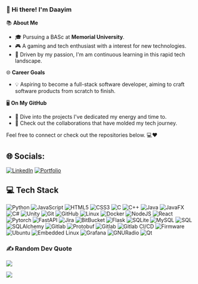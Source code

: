 ### 👋 Hi there! I'm Daayim

📚 **About Me**
- 🎓 Pursuing a BASc at **Memorial University**.
- 🎮 A gaming and tech enthusiast with a interest for new technologies.
- 🚀 Driven by my passion, I'm am continuous learning in this rapid tech landscape.

🌐 **Career Goals**
- 💡 Aspiring to become a full-stack software developer, aiming to craft software products from scratch to finish.

🖥 **On My GitHub**
- 📂 Dive into the projects I've dedicated my energy and time to.
- 🤝 Check out the collaborations that have molded my tech journey.

Feel free to connect or check out the repositories below. 💻❤️

<!---
Daayim/Daayim is a ✨ special ✨ repository because its `README.md` (this file) appears on your GitHub profile.
You can click the Preview link to take a look at your changes.
--->
## 🌐 Socials:
[![LinkedIn](https://img.shields.io/badge/LinkedIn-%230077B5.svg?logo=linkedin&logoColor=white)](https://www.linkedin.com/in/daayim-asim-4646a41a0/) 
[![Portfolio](https://img.shields.io/badge/portfolio-000?style=for-the-badge&logo=ko-fi&logoColor=white)](http://localhost:5500)

## 💻 Tech Stack

![Python](https://img.shields.io/badge/python-3670A0?style=for-the-badge&logo=python&logoColor=ffdd54)
![JavaScript](https://img.shields.io/badge/javascript-%23323330.svg?style=for-the-badge&logo=javascript&logoColor=%23F7DF1E)
![HTML5](https://img.shields.io/badge/html5-%23E34F26.svg?style=for-the-badge&logo=html5&logoColor=white)
![CSS3](https://img.shields.io/badge/css3-%231572B6.svg?style=for-the-badge&logo=css3&logoColor=white)
![C](https://img.shields.io/badge/Programming-00599C?style=for-the-badge&logo=c&logoColor=white)
![C++](https://img.shields.io/badge/c++-%2300599C.svg?style=for-the-badge&logo=c%2B%2B&logoColor=white)
![Java](https://img.shields.io/badge/java-%23ED8B00.svg?style=for-the-badge&logo=java&logoColor=white)
![JavaFX](https://img.shields.io/badge/JavaFX-FFAA44?style=for-the-badge&logo=javafx&logoColor=white)
![C#](https://img.shields.io/badge/c%23-%23239120.svg?style=for-the-badge&logo=c-sharp&logoColor=white)
![Unity](https://img.shields.io/badge/Unity-313131?logo=Unity&logoColor=white&style=for-the-badge)
![Git](https://img.shields.io/badge/git-%23F05033.svg?style=for-the-badge&logo=git&logoColor=white)
![GitHub](https://img.shields.io/badge/github-%23121011.svg?style=for-the-badge&logo=github&logoColor=white)
![Linux](https://img.shields.io/badge/Linux-FCC624?style=for-the-badge&logo=linux&logoColor=black)
![Docker](https://img.shields.io/badge/docker-%230db7ed.svg?style=for-the-badge&logo=docker&logoColor=white)
![NodeJS](https://img.shields.io/badge/node.js-6DA55F?style=for-the-badge&logo=node.js&logoColor=white)
![React](https://img.shields.io/badge/react-%2320232a.svg?style=for-the-badge&logo=react&logoColor=%2361DAFB)
![Pytorch](https://img.shields.io/badge/pytorchs-%23150458.svg?style=for-the-badge&logo=pytorch&logoColor=white)
![FastAPI](https://img.shields.io/badge/fastapi-109989?style=for-the-badge&logo=FASTAPI&logoColor=white)
![Jira](https://img.shields.io/badge/jira-%230A0FFF.svg?style=for-the-badge&logo=jira&logoColor=white)
![BitBucket](https://img.shields.io/badge/bitbucket-%230047B3.svg?style=for-the-badge&logo=bitbucket&logoColor=white)
![Flask](https://img.shields.io/badge/Flask-5586A4?logo=Flask&logoColor=white&style=for-the-badge)
![SQLite](https://img.shields.io/badge/SQLite-07405E?logo=SQLite&logoColor=white&style=for-the-badge)
![MySQL](https://img.shields.io/badge/MySQL-4169E1?logo=MySQL&logoColor=white&style=for-the-badge)
![SQL](https://img.shields.io/badge/SQL-CC2927?logo=Microsoft-SQL-Server&logoColor=white&style=for-the-badge)
![SQLAlchemy](https://img.shields.io/badge/SQLAlchemy-d01f00?logo=SQLAlchemy&logoColor=white&style=for-the-badge)
![Gitlab](https://img.shields.io/badge/Gitlab-000000?logo=Gitlab&logoColor=white&style=for-the-badge)
![Protobuf](https://img.shields.io/badge/protobuf-%233282B4.svg?style=for-the-badge&logo=protocol-buffers&logoColor=white)
![Gitlab](https://img.shields.io/badge/Gitlab-000000?logo=Gitlab&logoColor=white&style=for-the-badge)
![Gitlab CI/CD](https://img.shields.io/badge/GitLab_CI_CD-FCA326?logo=Gitlab&logoColor=white&style=for-the-badge)
![Firmware](https://img.shields.io/badge/Firmware-0033A0?style=for-the-badge)
![Ubuntu](https://img.shields.io/badge/Ubuntu-E95420?logo=ubuntu&logoColor=white&style=for-the-badge)
![Embedded Linux](https://img.shields.io/badge/Embedded%20Linux-black?style=for-the-badge)
![Grafana](https://img.shields.io/badge/Grafana-5A545B?style=for-the-badge&logo=grafana&logoColor=F0E541)
![GNURadio](https://img.shields.io/badge/GNURadio-5A545B?style=for-the-badge&logo=gnuradio&logoColor=F0E541)
![Qt](https://img.shields.io/badge/Qt-41CD52?style=for-the-badge&logo=qt&logoColor=white)

<!--- IN PROGRESS LEARNING
![Confluence](https://img.shields.io/badge/Confluence-172B4D?logo=Confluence&logoColor=white&style=for-the-badge)
![XML](https://img.shields.io/badge/xml-%23e34c26.svg?style=for-the-badge&logo=xml&logoColor=white)
![MacOS](https://img.shields.io/badge/mac%20os-000000?style=for-the-badge&logo=macos&logoColor=F0F0F0)
--->

### ✍️ Random Dev Quote
![](https://quotes-github-readme.vercel.app/api?type=horizontal&theme=dark)

![](https://komarev.com/ghpvc/?username=Daayim)


